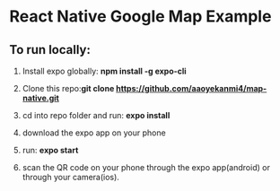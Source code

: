 # React Native Google Map Example

## To run locally:

1. Install expo globally: **npm install -g expo-cli**

2. Clone this repo:**git clone https://github.com/aaoyekanmi4/map-native.git**

3. cd into repo folder and run: **expo install**

4. download the expo app on your phone

5. run: **expo start**

6. scan the QR code on your phone through the expo app(android) or through your camera(ios).

